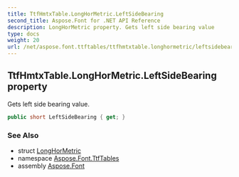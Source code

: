```yaml
---
title: TtfHmtxTable.LongHorMetric.LeftSideBearing
second_title: Aspose.Font for .NET API Reference
description: LongHorMetric property. Gets left side bearing value
type: docs
weight: 20
url: /net/aspose.font.ttftables/ttfhmtxtable.longhormetric/leftsidebearing/
---
```

## TtfHmtxTable.LongHorMetric.LeftSideBearing property

Gets left side bearing value.

```csharp
public short LeftSideBearing { get; }
```

### See Also

* struct [LongHorMetric](../)
* namespace [Aspose.Font.TtfTables](../../../aspose.font.ttftables/)
* assembly [Aspose.Font](../../../)


